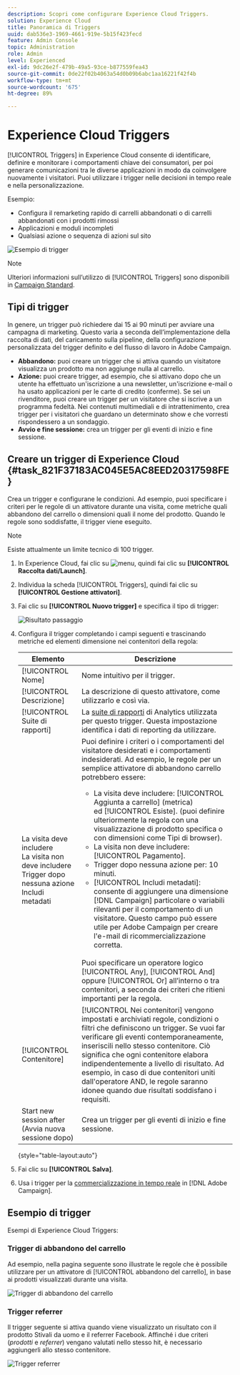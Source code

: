 ```yaml
---
description: Scopri come configurare Experience Cloud Triggers.
solution: Experience Cloud
title: Panoramica di Triggers
uuid: dab536e3-1969-4661-919e-5b15f423fecd
feature: Admin Console
topic: Administration
role: Admin
level: Experienced
exl-id: 9dc26e2f-479b-49a5-93ce-b877559fea43
source-git-commit: 0de22f02b4063a54d0b09b6abc1aa16221f42f4b
workflow-type: tm+mt
source-wordcount: '675'
ht-degree: 89%

---
```


# Experience Cloud Triggers

[!UICONTROL Triggers] in Experience Cloud consente di identificare, definire e monitorare i comportamenti chiave dei consumatori, per poi generare comunicazioni tra le diverse applicazioni in modo da coinvolgere nuovamente i visitatori. Puoi utilizzare i trigger nelle decisioni in tempo reale e nella personalizzazione.

Esempio:

* Configura il remarketing rapido di carrelli abbandonati o di carrelli abbandonati con i prodotti rimossi
* Applicazioni e moduli incompleti
* Qualsiasi azione o sequenza di azioni sul sito

![Esempio di trigger](../assets/trigger-abandonment-2.png)

>[!NOTE]
>
>Ulteriori informazioni sull’utilizzo di [!UICONTROL Triggers] sono disponibili in [Campaign Standard](https://experienceleague.adobe.com/docs/campaign-standard/using/integrating-with-adobe-cloud/working-with-campaign-and-triggers/using-triggers-in-campaign.html).

## Tipi di trigger

In genere, un trigger può richiedere dai 15 ai 90 minuti per avviare una campagna di marketing. Questo varia a seconda dell’implementazione della raccolta di dati, del caricamento sulla pipeline, della configurazione personalizzata del trigger definito e del flusso di lavoro in Adobe Campaign.

* **Abbandono:** puoi creare un trigger che si attiva quando un visitatore visualizza un prodotto ma non aggiunge nulla al carrello.
* **Azione:** puoi creare trigger, ad esempio, che si attivano dopo che un utente ha effettuato un&#39;iscrizione a una newsletter, un&#39;iscrizione e-mail o ha usato applicazioni per le carte di credito (conferme). Se sei un rivenditore, puoi creare un trigger per un visitatore che si iscrive a un programma fedeltà. Nei contenuti multimediali e di intrattenimento, crea trigger per i visitatori che guardano un determinato show e che vorresti rispondessero a un sondaggio.
* **Avvio e fine sessione:** crea un trigger per gli eventi di inizio e fine sessione.

## Creare un trigger di Experience Cloud {#task_821F37183AC045E5AC8EED20317598FE}

Crea un trigger e configurane le condizioni. Ad esempio, puoi specificare i criteri per le regole di un attivatore durante una visita, come metriche quali abbandono del carrello o dimensioni quali il nome del prodotto. Quando le regole sono soddisfatte, il trigger viene eseguito.

>[!NOTE]
>
>Esiste attualmente un limite tecnico di 100 trigger.

1. In Experience Cloud, fai clic su ![menu](../assets/menu-icon.png), quindi fai clic su **[!UICONTROL Raccolta dati/Launch]**.
2. Individua la scheda [!UICONTROL Triggers], quindi fai clic su **[!UICONTROL Gestione attivatori]**.
3. Fai clic su **[!UICONTROL Nuovo trigger]** e specifica il tipo di trigger:

   ![Risultato passaggio](../assets/add-trigger.png)

4. Configura il trigger completando i campi seguenti e trascinando metriche ed elementi dimensione nei contenitori della regola:

   | Elemento | Descrizione |
   |--- |--- |
   | [!UICONTROL Nome] | Nome intuitivo per il trigger. |
   | [!UICONTROL Descrizione] | La descrizione di questo attivatore, come utilizzarlo e così via. |
   | [!UICONTROL Suite di rapporti] | La [suite di rapporti](https://experienceleague.adobe.com/docs/analytics/admin/manage-report-suites/report-suites-admin.html?lang=it) di Analytics utilizzata per questo trigger. Questa impostazione identifica i dati di reporting da utilizzare. |
   | La visita deve includere<br>La visita non deve includere<br>Trigger dopo nessuna azione<br>Includi metadati | Puoi definire i criteri o i comportamenti del visitatore desiderati e i comportamenti indesiderati. Ad esempio, le regole per un semplice attivatore di abbandono carrello potrebbero essere:<ul><li>La visita deve includere: [!UICONTROL Aggiunta a carrello] (metrica) ed [!UICONTROL Esiste]. (puoi definire ulteriormente la regola con una visualizzazione di prodotto specifica o con dimensioni come Tipi di browser).</li><li>La visita non deve includere: [!UICONTROL Pagamento].</li><li>Trigger dopo nessuna azione per: 10 minuti.</li><li>[!UICONTROL Includi metadati]: consente di aggiungere una dimensione [!DNL Campaign] particolare o variabili rilevanti per il comportamento di un visitatore. Questo campo può essere utile per Adobe Campaign per creare l&#39;e-mail di ricommercializzazione corretta.</li></ul><br>Puoi specificare un operatore logico [!UICONTROL Any], [!UICONTROL And] oppure [!UICONTROL Or] all’interno o tra contenitori, a seconda dei criteri che ritieni importanti per la regola. |
   | [!UICONTROL Contenitore] | [!UICONTROL Nei contenitori] vengono impostati e archiviati regole, condizioni o filtri che definiscono un trigger. Se vuoi far verificare gli eventi contemporaneamente, inseriscili nello stesso contenitore. Ciò significa che ogni contenitore elabora indipendentemente a livello di risultato. Ad esempio, in caso di due contenitori uniti dall&#39;operatore AND, le regole saranno idonee quando due risultati soddisfano i requisiti. |
   | Start new session after (Avvia nuova sessione dopo) | Crea un trigger per gli eventi di inizio e fine sessione. |

   {style="table-layout:auto"}

5. Fai clic su **[!UICONTROL Salva]**.
6. Usa i trigger per la [commercializzazione in tempo reale](https://experienceleague.adobe.com/docs/campaign-standard/using/integrating-with-adobe-cloud/working-with-campaign-and-triggers/about-adobe-experience-cloud-triggers.html?lang=it) in [!DNL Adobe Campaign].

## Esempio di trigger

Esempi di Experience Cloud Triggers:

### Trigger di abbandono del carrello

Ad esempio, nella pagina seguente sono illustrate le regole che è possibile utilizzare per un attivatore di [!UICONTROL abbandono del carrello], in base ai prodotti visualizzati durante una visita.

![Trigger di abbandono del carrello](../assets/abandonment-trigger.png)

### Trigger referrer

Il trigger seguente si attiva quando viene visualizzato un risultato con il prodotto Stivali da uomo e il referrer Facebook. Affinché i due criteri (*prodotti* e *referrer*) vengano valutati nello stesso hit, è necessario aggiungerli allo stesso contenitore.

![Trigger referrer](../assets/fb-boots-promo.png)
